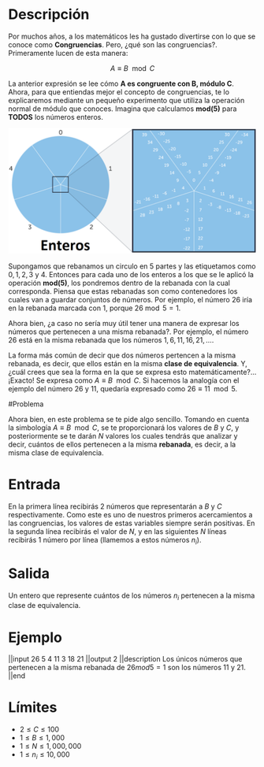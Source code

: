 # Descripción

Por muchos años, a los matemáticos les ha gustado divertirse con lo que se conoce como **Congruencias**. Pero, ¿qué son las congruencias?. Primeramente lucen de esta manera:

$$A \equiv B \mod C$$

La anterior expresión se lee cómo **A es congruente con B, módulo C**. Ahora, para que entiendas mejor el concepto de congruencias, te lo explicaremos mediante un pequeño experimento que utiliza la operación normal de módulo que conoces. Imagina que calculamos **mod(5)** para **TODOS** los números enteros.

![congruences](congruences.png)

Supongamos que rebanamos un circulo en 5 partes y las etiquetamos como $0,1,2,3$ y $4$. Entonces para cada uno de los enteros a los que se le aplicó la operación **mod(5)**, los pondremos dentro de la rebanada con la cual corresponda. Piensa que estas rebanadas son como contenedores los cuales van a guardar conjuntos de números. Por ejemplo, el número 26 iría en la rebanada marcada con 1, porque $26 \bmod 5 = 1$.

Ahora bien, ¿a caso no sería muy útil tener una manera de expresar los números que pertenecen a una misma rebanada?. Por ejemplo, el número 26 está en la misma rebanada que los números $1, 6, 11, 16, 21, \ldots$.

La forma más común de decir que dos números pertencen a la misma rebanada, es decir, que ellos están en la misma **clase de equivalencia**. Y, ¿cuál crees que sea la forma en la que se expresa esto matemáticamente?... ¡Exacto! Se expresa como $A \equiv B \mod C$. Si hacemos la analogía con el ejemplo del número 26 y 11, quedaría expresado como $26 \equiv 11 \mod 5$.

#Problema

Ahora bien, en este problema se te pide algo sencillo. Tomando en cuenta la simbología $A \equiv B \mod C$, se te proporcionará los valores de $B$ y $C$, y posteriormente se te darán $N$ valores los cuales tendrás que analizar y decir, cuántos de ellos pertenecen a la misma **rebanada**, es decir, a la misma clase de equivalencia.

# Entrada

En la primera línea recibirás 2 números que representarán a $B$ y $C$ respectivamente. Como este es uno de nuestros primeros acercamientos a las congruencias, los valores de estas variables siempre serán positivas. En la segunda línea recibirás el valor de $N$, y en las siguientes $N$ líneas recibirás 1 número por línea (llamemos a estos números $n_i$). 

# Salida
Un entero que represente cuántos de los números $n_i$ pertenecen a la misma clase de equivalencia.

# Ejemplo

||input
26 5
4
11
3
18
21
||output
2
||description
Los únicos números que pertenecen a la misma rebanada de $26 mod 5=1$ son los números 11 y 21.
||end

# Límites
* $2 \leq C \leq 100$
* $1 \leq B \leq 1,000$
* $1 \leq N \leq 1,000,000$
* $1 \leq n_i \leq 10,000$
